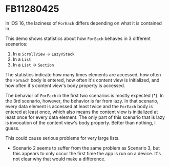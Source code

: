 # FB11280425

In iOS 16, the laziness of `ForEach` differs depending on what it is contained in. 

This demo shows statistics about how `ForEach` behaves in 3 different scenerios:
1. In a `ScrollView` -> `LazyVStack`
2. In a `List`
3. In a `List` -> `Section`

The statistics indicate how many times elements are accessed, how often the `ForEach` body is entered, how often it's content view is initialized, and how often it's content view's body property is accessed. 

The behavior of `ForEach` in the first two scenarios is mostly expected (*). In the 3rd scenario, however, the behavior is far from lazy. In that scenario, every data element is accessed at least twice and the `ForEach` body is entered at least once, which also means the content view is initialized at least once for every data element. The only part of this scenario that is lazy is invocation of the content view's body property. Better than nothing, I guess.

This could cause serious problems for very large lists. 

* Scenario 2 seems to suffer from the same problem as Scenario 3, but this appears to only occur the first time the app is run on a device. It's not clear why that would make a difference.
